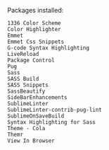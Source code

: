 Packages installed:

	1336 Color Scheme
	Color Highlighter
	Emmet
	Emmet Css Snippets
	G-code Syntax Highlighting
	LiveReload
	Package Control
	Pug
	Sass
	SASS Build
	SASS Snippets
	SassBeautify
	SideBarEnhancements
	SublimeLinter
	SublimeLinter-contrib-pug-lint
	SublimeOnSaveBuild
	Syntax Highlighting for Sass
	Theme - Cola
	Themr
	View In Browser


